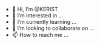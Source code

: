 - 👋 Hi, I’m @KERIST
- 👀 I’m interested in ...
- 🌱 I’m currently learning ...
- 💞️ I’m looking to collaborate on ...
- 📫 How to reach me ...

<!---
KERIST/KERIST is a ✨ special ✨ repository because its `README.md` (this file) appears on your GitHub profile.
You can click the Preview link to take a look at your changes.
--->
